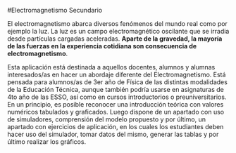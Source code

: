 #Electromagnetismo Secundario

El electromagnetismo abarca diversos fenómenos del mundo real como por ejemplo la luz. La luz es un campo electromagnético oscilante que se 
irradia desde partículas cargadas aceleradas. **Aparte de la gravedad, la mayoría de las fuerzas en la experiencia cotidiana son consecuencia de 
electromagnetismo**.

Esta aplicación está destinada a aquellos docentes, alumnos y alumnas interesados/as en hacer un abordaje diferente del Electromagnetismo. 
Está pensada para alumnos/as de 3er año de Física de las distintas modalidades de la Educación Técnica, aunque también podría usarse en asignaturas de
4to año de las ESSO, así como en cursos introductorios o preuniversitarios. En un principio, es posible reconocer una introducción teórica con valores 
numéricos tabulados y graficados. Luego dispone de un apartado con uso de simuladores, comprensión del modelo propuesto y por último, un apartado con 
ejercicios de aplicación, en los cuales los estudiantes deben hacer uso del simulador, tomar datos del mismo, generar las tablas y por último realizar 
los gráficos. 
